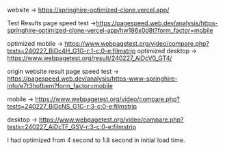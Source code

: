 website -> https://springhire-optimized-clone.vercel.app/

Test Results page speed test ->https://pagespeed.web.dev/analysis/https-springhire-optimized-clone-vercel-app/hw186x0d8t?form_factor=mobile

optimized mobile -> https://www.webpagetest.org/video/compare.php?tests=240227_BiDc4H_G1G-r:1-c:0-e:filmstrip
optimized desktop -> https://www.webpagetest.org/result/240227_AiDcV0_GT4/

origin website result page speed test -> https://pagespeed.web.dev/analysis/https-www-springhire-info/e7t3hofbem?form_factor=mobile

mobile -> https://www.webpagetest.org/video/compare.php?tests=240227_BiDcNS_G1C-r:3-c:0-e:filmstrip

desktop -> https://www.webpagetest.org/video/compare.php?tests=240227_AiDcTF_GSV-r:3-c:0-e:filmstrip

I had optimized from 4 second to 1.8 second in initial load time.
